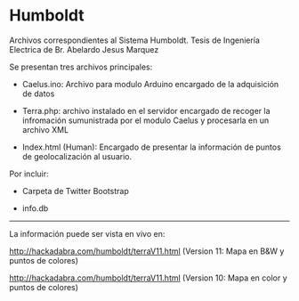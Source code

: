 Humboldt
========

Archivos correspondientes al Sistema Humboldt. Tesis de Ingeniería Electrica de  Br. Abelardo Jesus Marquez

Se presentan tres archivos principales:

- Caelus.ino: Archivo para modulo Arduino encargado de la adquisición de datos

- Terra.php: archivo instalado en el servidor encargado de recoger la infromación sumunistrada por el modulo Caelus y procesarla en un archivo XML

- Index.html (Human): Encargado de presentar la información de puntos de geolocalización al usuario. 


Por incluir: 

- Carpeta de Twitter Bootstrap

- info.db


----

La información puede ser vista en vivo en:

http://hackadabra.com/humboldt/terraV11.html  (Version 11: Mapa en B&W y puntos de colores)

http://hackadabra.com/humboldt/terraV11.html  (Version 10: Mapa en color y puntos de colores)
